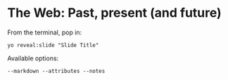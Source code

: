 
# The Web: Past, present (and future)

From the terminal, pop in:

  ```yo reveal:slide "Slide Title"```

Available options:

 ```--markdown --attributes --notes```
